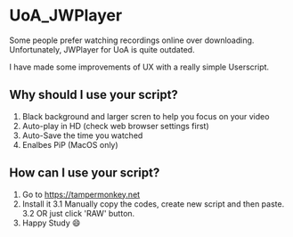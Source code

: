 # UoA_JWPlayer

Some people prefer watching recordings online over downloading. Unfortunately, JWPlayer for UoA is quite outdated.

I have made some improvements of UX with a really simple Userscript. 

## Why should I use your script?
1. Black background and larger scren to help you focus on your video
2. Auto-play in HD (check web browser settings first)
3. Auto-Save the time you watched
4. Enalbes PiP (MacOS only)

## How can I use your script?
1. Go to https://tampermonkey.net
2. Install it
3.1 Manually copy the codes, create new script and then paste. 
3.2 OR just click 'RAW' button.
4. Happy Study :smile:
